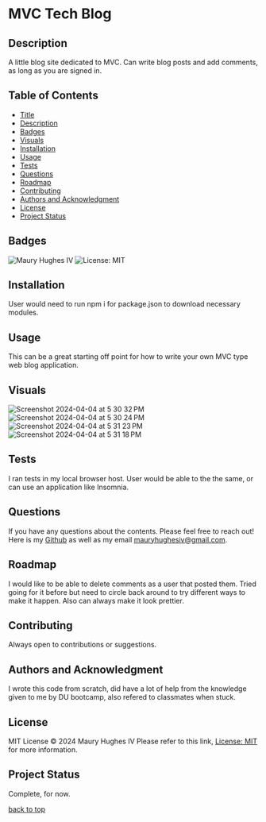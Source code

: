 <a id="title"></a>
# MVC Tech Blog 

<a id="description"></a>
## Description
A little blog site dedicated to MVC. Can write blog posts and add comments, as long as you are signed in.

## Table of Contents
- [Title](#title)
- [Description](#description)
- [Badges](#badges)
- [Visuals](#visuals)
- [Installation](#installation)
- [Usage](#usage)
- [Tests](#tests)
- [Questions](#questions)
- [Roadmap](#roadmap)
- [Contributing](#contributing)
- [Authors and Acknowledgment](#acknowledgment)
- [License](#license)
- [Project Status](#status)

<a id="badges"></a>
## Badges
![Maury Hughes IV](https://img.shields.io/badge/Maury%20Hughes%20IV-5A2BE2)
![License: MIT](https://img.shields.io/badge/License-MIT-yellow.svg)

<a id="installation"></a>
## Installation
User would need to run npm i for package.json to download necessary modules.

<a id="usage"></a>
## Usage
This can be a great starting off point for how to write your own MVC type web blog application.

<a id="Visuals"></a>
## Visuals
![Screenshot 2024-04-04 at 5 30 32 PM](https://github.com/MauryIV/mvc-tech-blog/assets/146037880/471a529a-70e1-450e-9972-ced7c8febad0)
![Screenshot 2024-04-04 at 5 30 24 PM](https://github.com/MauryIV/mvc-tech-blog/assets/146037880/c59aaf8e-5144-4e1f-b6e2-740f5dca4d40)
![Screenshot 2024-04-04 at 5 31 23 PM](https://github.com/MauryIV/mvc-tech-blog/assets/146037880/b3680a6e-4d37-4cae-801e-9cab251de166)
![Screenshot 2024-04-04 at 5 31 18 PM](https://github.com/MauryIV/mvc-tech-blog/assets/146037880/d7ebed44-ab80-4b61-b289-e7d8cb0a2439)

<a id="tests"></a>
## Tests
I ran tests in my local browser host. User would be able to the the same, or can use an application like Insomnia.

<a id="questions"></a>
## Questions
If you have any questions about the contents. Please feel free to reach out!
Here is my [Github](https://github.com/MauryIV) as well as my email <mauryhughesiv@gmail.com>.

<a id="roadmap"></a>
## Roadmap
I would like to be able to delete comments as a user that posted them. Tried going for it before but need to circle back around to try different ways to make it happen. Also can always make it look prettier.

<a id="contributing"></a>
## Contributing
Always open to contributions or suggestions.

<a id="acknowledgment"></a>
## Authors and Acknowledgment
I wrote this code from scratch, did have a lot of help from the knowledge given to me by DU bootcamp, also refered to classmates when stuck.

<a id="license"></a>
## License
MIT License © 2024 Maury Hughes IV
Please refer to this link, [License: MIT](https://opensource.org/licenses/MIT) for more information.

<a id="status"></a>
## Project Status
Complete, for now.

[back to top](#title)
